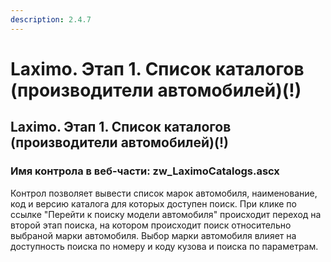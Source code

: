 ```yaml
---
description: 2.4.7
---
```


# Laximo. Этап 1. Список каталогов \(производители автомобилей\)\(!\)

## Laximo. Этап 1. Список каталогов \(производители автомобилей\)\(!\)

### Имя контрола в веб-части: zw\_LaximoCatalogs.ascx

Контрол позволяет вывести список марок автомобиля, наименование, код и версию каталога для которых доступен поиск. При клике по ссылке "Перейти к поиску модели автомобиля" происходит переход на второй этап поиска, на котором происходит поиск относительно выбраной марки автомобиля. Выбор марки автомобиля влияет на доступность поиска по номеру и коду кузова и поиска по параметрам.

